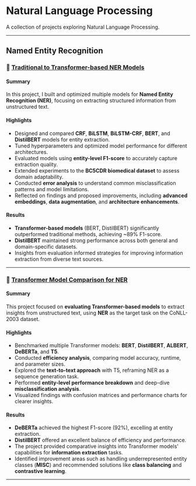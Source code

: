 # Natural Language Processing

A collection of projects exploring Natural Language Processing.

---

## Named Entity Recognition

### 📂 **[Traditional to Transformer-based NER Models](https://github.com/zysea23/NLP/tree/main/NER(CRF%2C%20BiLSTM%2C%20BiLSTM%2BCRF))**

#### Summary

In this project, I built and optimized multiple models for **Named Entity Recognition (NER)**, focusing on extracting structured information from unstructured text.

#### Highlights
- Designed and compared **CRF**, **BiLSTM**, **BiLSTM-CRF**, **BERT**, and **DistilBERT** models for entity extraction.
- Tuned hyperparameters and optimized model performance for different architectures.
- Evaluated models using **entity-level F1-score** to accurately capture extraction quality.
- Extended experiments to the **BC5CDR biomedical dataset** to assess domain adaptability.
- Conducted **error analysis** to understand common misclassification patterns and model limitations.
- Reflected on findings and proposed improvements, including **advanced embeddings**, **data augmentation**, and **architecture enhancements**.

#### Results
- **Transformer-based models** (BERT, DistilBERT) significantly outperformed traditional methods, achieving ~89% F1-score.
- **DistilBERT** maintained strong performance across both general and domain-specific datasets.
- Insights from evaluation informed strategies for improving information extraction from diverse text sources.

---

### 📂 **[Transformer Model Comparison for NER](https://github.com/zysea23/NLP/tree/main/NER(Transformer-based%20models))**

#### Summary

This project focused on **evaluating Transformer-based models** to extract insights from unstructured text, using **NER** as the target task on the CoNLL-2003 dataset.

#### Highlights
- Benchmarked multiple Transformer models: **BERT**, **DistilBERT**, **ALBERT**, **DeBERTa**, and **T5**.
- Conducted **efficiency analysis**, comparing model accuracy, runtime, and parameter sizes.
- Explored the **text-to-text approach** with T5, reframing NER as a sequence generation task.
- Performed **entity-level performance breakdown** and deep-dive **misclassification analysis**.
- Visualized findings with confusion matrices and performance charts for clearer insights.

#### Results
- **DeBERTa** achieved the highest F1-score (92%), excelling at entity extraction.
- **DistilBERT** offered an excellent balance of efficiency and performance.
- The project provided comparative insights into Transformer models' capabilities for **information extraction** tasks.
- Identified improvement areas such as handling underrepresented entity classes (**MISC**) and recommended solutions like **class balancing** and **contrastive learning**.

---


